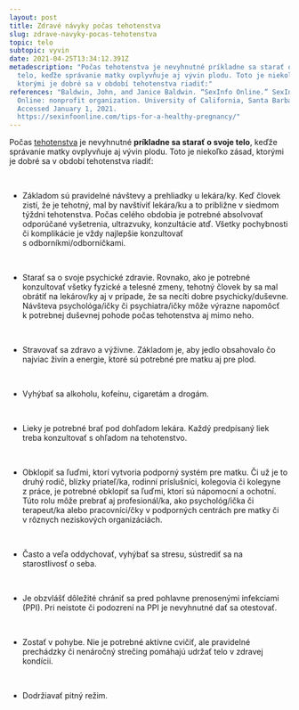 ```yaml
---
layout: post
title: Zdravé návyky počas tehotenstva
slug: zdrave-navyky-pocas-tehotenstva
topic: telo
subtopic: vyvin
date: 2021-04-25T13:34:12.391Z
metadescription: "Počas tehotenstva je nevyhnutné príkladne sa starať o svoje
  telo, keďže správanie matky ovplyvňuje aj vývin plodu. Toto je niekoľko zásad,
  ktorými je dobré sa v období tehotenstva riadiť:"
references: "Baldwin, John, and Janice Baldwin. “SexInfo Online.” SexInfo
  Online: nonprofit organization. University of California, Santa Barbara .
  Accessed January 1, 2021.
  https://sexinfoonline.com/tips-for-a-healthy-pregnancy/"
---
```

Počas [tehotenstva](https://pensive-newton-39aa56.netlify.app/vyvinove-fazy-plodu-a-tehotenstvo/) je nevyhnutné **príkladne sa starať o svoje telo**, keďže správanie matky ovplyvňuje aj vývin plodu. Toto je niekoľko zásad, ktorými je dobré sa v období tehotenstva riadiť: 

<br>

* Základom sú pravidelné návštevy a prehliadky u lekára/ky. Keď človek zistí, že je tehotný, mal by navštíviť lekára/ku a to približne v siedmom týždni tehotenstva. Počas celého obdobia je potrebné absolvovať odporúčané vyšetrenia, ultrazvuky, konzultácie atď. Všetky pochybnosti či komplikácie je vždy najlepšie konzultovať s odborníkmi/odborníčkami. 

<br>

* Starať sa o svoje psychické zdravie. Rovnako, ako je potrebné konzultovať všetky fyzické a telesné zmeny, tehotný človek by sa mal obrátiť na lekárov/ky aj v prípade, že sa necíti dobre psychicky/duševne. Návšteva psychológa/ičky či psychiatra/ičky môže výrazne napomôcť k potrebnej duševnej pohode počas tehotenstva aj mimo neho. 

<br>

* Stravovať sa zdravo a výživne. Základom je, aby jedlo obsahovalo čo najviac živín a energie, ktoré sú potrebné pre matku aj pre plod. 

<br>

* Vyhýbať sa alkoholu, kofeínu, cigaretám a drogám. 

<br>

* Lieky je potrebné brať pod dohľadom lekára. Každý predpísaný liek treba konzultovať s ohľadom na tehotenstvo.

<br>

* Obklopiť sa ľuďmi, ktorí vytvoria podporný systém pre matku. Či už je to druhý rodič, blízky priateľ/ka, rodinní príslušníci, kolegovia či kolegyne z práce, je potrebné obklopiť sa ľuďmi, ktorí sú nápomocní a ochotní. Túto rolu môže prebrať aj profesionál/ka, ako psychológ/ička či terapeut/ka alebo pracovníci/čky v podporných centrách pre matky či v rôznych neziskových organizáciách.

<br>

* Často a veľa oddychovať, vyhýbať sa stresu, sústrediť sa na starostlivosť o seba. 

<br>

* Je obzvlášť dôležité chrániť sa pred pohlavne prenosenými infekciami (PPI). Pri neistote či podozrení na PPI je nevyhnutné dať sa otestovať.

<br>

* Zostať v pohybe. Nie je potrebné aktívne cvičiť, ale pravidelné prechádzky či nenáročný strečing pomáhajú udržať telo v zdravej kondícii. 

<br>

* Dodržiavať pitný režim.